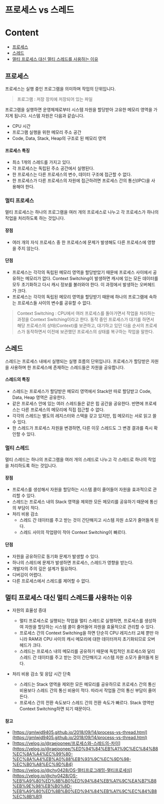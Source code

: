 # 프로세스 vs 스레드

# Content

- [프로세스](#프로세스)
- [스레드](#스레드)
- [멀티 프로세스 대신 멀티 스레드를 사용하는 이유](#멀티-프로세스-대신-멀티-스레드를-사용하는-이유)

## 프로세스

프로세스는 실행 중인 프로그램을 의미하며 작업의 단위입니다.

> 프로그램 : 저장 장치에 저장되어 있는 파일

프로그램을 실행하면 운영체제로부터 시스템 자원을 할당받아 고유한 메모리 영역을 가지게 됩니다. 시스템 자원은 다음과 같습니다.

- CPU 시간
- 프로그램 실행을 위한 메모리 주소 공간
- Code, Data, Stack, Heap의 구조로 된 메모리 영역

#### 프로세스 특징

- 최소 1개의 스레드를 가지고 있다.
- 각 프로세스는 독립된 주소 공간에서 실행된다.
- 한 프로세스는 다른 프로세스의 변수, 데이터 구조에 접근할 수 없다.
- 한 프로세스가 다른 프로세스의 자원에 접근하려면 프로세스 간의 통신(IPC)을 사용해야 한다.

### 멀티 프로세스

멀티 프로세스는 하나의 프로그램을 여러 개의 프로세스로 나누고 각 프로세스가 하나의 작업을 처리하도록 하는 것입니다.

#### 장점

- 여러 개의 자식 프로세스 중 한 프로세스에 문제가 발생해도 다른 프로세스에 영향을 주지 않는다.

#### 단점

- 프로세스는 각각의 독립된 메모리 영역을 할당받았기 때문에 프로세스 사이에서 공유하는 메모리가 없다. Context Switching이 발생하면 캐시에 있는 모든 데이터를 모두 초기화하고 다시 캐시 정보를 불러와야 한다. 이 과정에서 발생하는 오버헤드가 크다.
- 프로세스는 각각의 독립된 메모리 영역을 할당받기 때문에 하나의 프로그램에 속하는 프로세스들 사이의 변수를 공유할 수 없다.

> Context Switching : CPU에서 여러 프로세스를 돌아가면서 작업을 처리하는 과정을 Context Switching이라고 한다. 동작 중인 프로세스가 대기를 하면서 해당 프로세스의 상태(Context)를 보관하고, 대기하고 있던 다음 순서의 프로세스가 동작하면서 이전에 보관했던 프로세스의 상태를 복구하는 작업을 말한다.

## 스레드

스레드는 프로세스 내에서 실행되는 실행 흐름의 단위입니다. 프로세스가 할당받은 자원을 사용하며 한 프로세스에 존재하는 스레드들은 자원을 공유합니다.

#### 스레드의 특징

- 스레드는 프로세스가 할당받은 메모리 영역에서 Stack만 따로 할당받고 Code, Data, Heap 영역은 공유한다.
- 같은 프로세스 안에 있는 여러 스레드들은 같은 힙 공간을 공유한다. 반면에 프로세스는 다른 프로세스의 메모리에 직접 접근할 수 없다.
- 각각의 스레드는 별도의 레지스터와 스택을 갖고 있지만, 힙 메모리는 서로 읽고 쓸 수 있다.
- 한 스레드가 프로세스 자원을 변경하면, 다른 이웃 스레드도 그 변경 결과를 즉시 확인할 수 있다.

### 멀티 스레드

멀티 스레드는 하나의 프로그램을 여러 개의 스레드로 나누고 각 스레드로 하나의 작업을 처리하도록 하는 것입니다.

#### 장점

- 프로세스를 생성해서 자원을 할당하는 시스템 콜이 줄어들어 자원을 효과적으로 관리할 수 있다.
- 스레드는 프로세스 내의 Stack 영역을 제외한 모든 메모리를 공유하기 때문에 통신의 부담이 적다.
- 처리 비용 감소
  - 스레드 간 데이터를 주고 받는 것이 간단해지고 시스템 자원 소모가 줄어들게 된다.
  - 스레드 사이의 작업량이 작아 Context Switching이 빠르다.

#### 단점

- 자원을 공유하므로 동기화 문제가 발생할 수 있다.
- 하나의 스레드에 문제가 발생하면 프로세스, 스레드가 영향을 받는다.
- 개발자의 주의 깊은 설계가 필요하다.
- 디버깅이 어렵다.
- 다른 프로세스에서 스레드를 제어할 수 없다.

## 멀티 프로세스 대신 멀티 스레드를 사용하는 이유

- 자원의 효율성 증대

  - 멀티 프로세스로 실행되는 작업을 멀티 스레드로 실행하면, 프로세스를 생성하여 자원을 할당하는 시스템 콜이 줄어들어 자원을 효율적으로 관리할 수 있다.
  - 프로세스 간의 Context Switching을 하면 단순히 CPU 레지스터 교체 뿐만 아니라 RAM과 CPU 사이의 캐시 메모리에 대한 데이터까지 초기화되므로 오버헤드가 크다.
  - 스레드는 프로세스 내의 메모리를 공유하기 때문에 독립적인 프로세스와 달리 스레드 간 데이터를 주고 받는 것이 간단해지고 시스템 자원 소모가 줄어들게 된다.

- 처리 비용 감소 및 응답 시간 단축

  - 스레드는 Stack 영역을 제외한 모든 메모리를 공유하므로 프로세스 간의 통신 비용보다 스레드 간의 통신 비용이 적다. 따라서 작업들 간의 통신 부담이 줄어든다.
  - 프로세스 간의 전환 속도보다 스레드 간의 전환 속도가 빠르다. Stack 영역만 Context Switching하면 되기 때문이다.

#### 참고

- [https://gmlwjd9405.github.io/2018/09/14/process-vs-thread.html](https://gmlwjd9405.github.io/2018/09/14/process-vs-thread.html)
- [https://velog.io/@raejoonee/프로세스와-스레드의-차이](https://velog.io/@raejoonee/%ED%94%84%EB%A1%9C%EC%84%B8%EC%8A%A4%EC%99%80-%EC%8A%A4%EB%A0%88%EB%93%9C%EC%9D%98-%EC%B0%A8%EC%9D%B4)
- [https://velog.io/@chy0428/OS-멀티프로그래밍-멀티프로세싱](https://velog.io/@chy0428/OS-%EB%A9%80%ED%8B%B0%ED%94%84%EB%A1%9C%EA%B7%B8%EB%9E%98%EB%B0%8D-%EB%A9%80%ED%8B%B0%ED%94%84%EB%A1%9C%EC%84%B8%EC%8B%B1)
